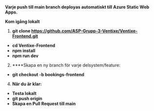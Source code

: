 





**Varje push till main branch deployas automatiskt till Azure Static Web Apps.**

**Kom igång lokalt**
1. ****git clone https://github.com/ASP-Grupp-3-Ventixe/Ventixe-Frontend.git****
- ****cd Ventixe-Frontend****
- ****npm install****
- ****npm run dev****

2. ****Skapa en ny branch för varje delsystem/feature:
- ****git checkout -b bookings-frontend****

4. ****När du är klar:****
- **Testa lokalt**
- **git push origin <din-branch>**
- **Skapa en Pull Request till main**

